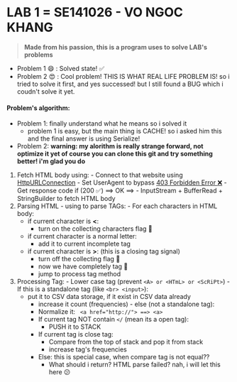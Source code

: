 # LAB 1 = SE141026 - VO NGOC KHANG
> **Made from his passion, this is a program uses to solve LAB's problems**

- Problem 1 :smile: : Solved state! :white_check_mark:
- Problem 2 :heart_eyes: : Cool problem! THIS IS WHAT REAL LIFE PROBLEM IS! so i tried to solve it first, and yes successed! but I still found a BUG which i coudn't solve it yet.
 
#### Problem's algorithm:
 - Problem 1: finally understand what he means so i solved it
 	- problem 1 is easy, but the main thing is CACHE! so i asked him this and the final answer is using Serialize!
 - Problem 2: **warning: my alorithm is really strange forward, not optimize it yet of course you can clone this git and try something better! i'm glad you do** 
 
  1. Fetch HTML body using:
	- Connect to that website using [HttpURLConnection](https://docs.oracle.com/javase/8/docs/api/java/net/HttpURLConnection.html) 
	- Set UserAgent to bypass [403 Forbidden Error :x:](https://en.wikipedia.org/wiki/HTTP_403)
    - Get response code  if (200 :white_check_mark:) ==> OK ==>
    - InputStream + BufferRead + StringBuilder to fetch HTML body
  2. Parsing HTML - using to parse TAGs:
 	- For each characters in HTML body:
    	- if current character is **<**:
        	- turn on the collecting characters flag :checkered_flag:
		- if current character is a normal letter:
        	- add it to current incomplete tag 
		- if current character is **>**: (this is a closing tag signal)
        	- turn off the collecting flag :checkered_flag:
            - now we have completely tag :large_blue_diamond:
            - jump to process tag method 
  3. Processing Tag:
    - Lower case tag (prevent ```<A> or <HTmL> or <ScRiPt>```) 
    - If this is a standalone tag (like ```<br> <input>```):
     - put it to CSV data storage, if it exist in CSV data already
       - increase it count (frequencies)
    - else (not a standalone tag):
       - Normalize it: ``` <a href="http://"> ==> <a>```
       - If current tag NOT  contain ```</``` (mean its a open tag):
         - PUSH it to STACK
       - If current tag is close tag:
         - Compare from the top of stack and pop it from stack
         - increase tag's frequencies
       - Else: this is special case, when compare tag is not equal??
         - What should i return? HTML parse failed? nah, i will let this here :confused:
